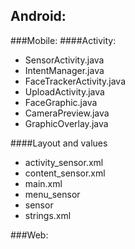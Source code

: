 ## Android:
###Mobile:
####Activity:
<ul>
<li>SensorActivity.java</li>
<li>IntentManager.java</li>
<li>FaceTrackerActivity.java</li>
<li>UploadActivity.java</li>
<li>FaceGraphic.java</li>
<li>CameraPreview.java</li>
<li>GraphicOverlay.java</li>
</ul>
####Layout and values
<ul>
<li>activity_sensor.xml</li>
<li>content_sensor.xml</li>
<li>main.xml</li>
<li>menu_sensor</li>
<li>sensor</li>
<li>strings.xml</li>
</ul>
###Web:
